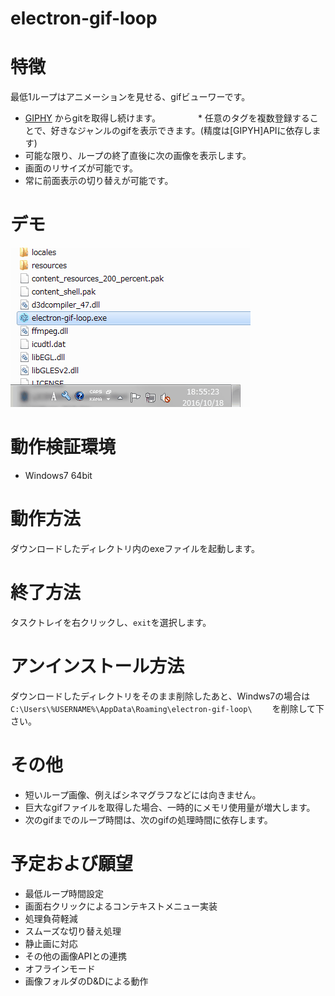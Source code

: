 # electron-gif-loop


# 特徴

最低1ループはアニメーションを見せる、gifビューワーです。

* [GIPHY] からgitを取得し続けます。
　　　　* 任意のタグを複数登録することで、好きなジャンルのgifを表示できます。(精度は[GIPYH]APIに依存します)
* 可能な限り、ループの終了直後に次の画像を表示します。
* 画面のリサイズが可能です。
* 常に前面表示の切り替えが可能です。

# デモ

![demo](readme/demo.gif "demo")

# 動作検証環境

* Windows7 64bit

# 動作方法

ダウンロードしたディレクトリ内のexeファイルを起動します。

# 終了方法

タスクトレイを右クリックし、`exit`を選択します。

# アンインストール方法

ダウンロードしたディレクトリをそのまま削除したあと、Windws7の場合は　　
`C:\Users\%USERNAME%\AppData\Roaming\electron-gif-loop\`　　
を削除して下さい。

# その他

* 短いループ画像、例えばシネマグラフなどには向きません。
* 巨大なgifファイルを取得した場合、一時的にメモリ使用量が増大します。
* 次のgifまでのループ時間は、次のgifの処理時間に依存します。


# 予定および願望

* 最低ループ時間設定
* 画面右クリックによるコンテキストメニュー実装
* 処理負荷軽減
* スムーズな切り替え処理
* 静止画に対応
* その他の画像APIとの連携
* オフラインモード
* 画像フォルダのD&Dによる動作

[GIPHY]:http://giphy.com/
